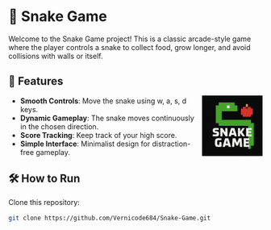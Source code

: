 # 🐍 Snake Game 

<p style="margin-bottom: 20px;">
Welcome to the Snake Game project! This is a classic arcade-style game where the player controls a snake to collect food, grow longer, and avoid collisions with walls or itself.
</p>
<img align="right" src="Snake Game.png" alt="Snake Game Logo" width="120" style="margin-top: 50px;" />

## 🚀 Features
- **Smooth Controls**: Move the snake using w, a, s, d keys.
- **Dynamic Gameplay**: The snake moves continuously in the chosen direction.
- **Score Tracking**: Keep track of your high score.
- **Simple Interface**: Minimalist design for distraction-free gameplay.

## 🛠️ How to Run

Clone this repository:

```bash
git clone https://github.com/Vernicode684/Snake-Game.git
